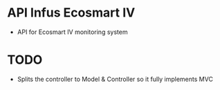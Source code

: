 # API Infus Ecosmart IV
- API for Ecosmart IV monitoring system

# TODO
- Splits the controller to Model & Controller so it fully implements MVC
